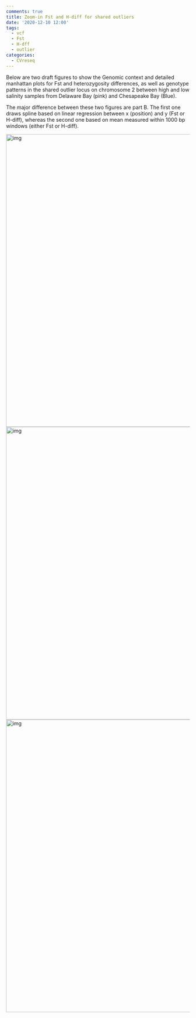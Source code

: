 ```yaml
---
comments: true
title: Zoom-in Fst and H-diff for shared outliers
date: '2020-12-10 12:00'
tags:
  - vcf
  - Fst
  - H-dff
  - outlier 
categories:
  - CVreseq
--- 
```


Below are two draft figures to show the Genomic context and detailed manhattan plots for Fst and heterozygosity differences, as well as genotype patterns in the shared outlier locus on chromosome 2 between high and low salinity samples from Delaware Bay (pink) and Chesapeake Bay (Blue).

The major difference between these two figures are part B. The first one draws spline based on linear regression between x (position) and y (Fst or H-diff), whereas the second one based on mean measured within 1000 bp windows (either Fst or H-diff).

<img src="https://hzz0024.github.io/images/Zoom-in/Zoom_in_salinity_selection_V2_01072021.jpg" alt="img" width="800"/>

<img src="https://hzz0024.github.io/images/Zoom-in/Zoom_in_salinity_selection_V3_01082021.jpg" alt="img" width="800"/>

<img src="https://hzz0024.github.io/images/C_score/indep.png" alt="img" width="800"/>

